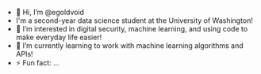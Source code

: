 - 👋 Hi, I’m @egoldvoid
- I'm a second-year data science student at the University of Washington!
- 👀 I’m interested in digital security, machine learning, and using code to make everyday life easier!
- 🌱 I’m currently learning to work with machine learning algorithms and APIs!
- ⚡ Fun fact: ...

<!---
egoldvoid/egoldvoid is a ✨ special ✨ repository because its `README.md` (this file) appears on your GitHub profile.
You can click the Preview link to take a look at your changes.
--->
